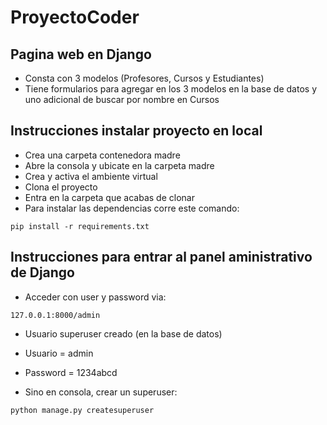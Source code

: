 # ProyectoCoder

## Pagina web en Django
+ Consta con 3 modelos (Profesores, Cursos y Estudiantes)
+ Tiene formularios para agregar en los 3 modelos en la base de datos y uno adicional de buscar por nombre  en Cursos


## Instrucciones instalar proyecto en local
+ Crea una carpeta contenedora madre
+ Abre la consola y ubicate en la carpeta madre
+ Crea y activa el ambiente virtual
+ Clona el proyecto
+ Entra en la carpeta que acabas de clonar
+ Para instalar las dependencias corre este comando:

```
pip install -r requirements.txt
```

## Instrucciones para entrar al panel aministrativo de Django

+ Acceder con user y password via:
```
127.0.0.1:8000/admin
```
+ Usuario superuser creado (en la base de datos)

+ Usuario = admin
+ Password = 1234abcd

+ Sino en consola, crear un superuser:
```
python manage.py createsuperuser
```